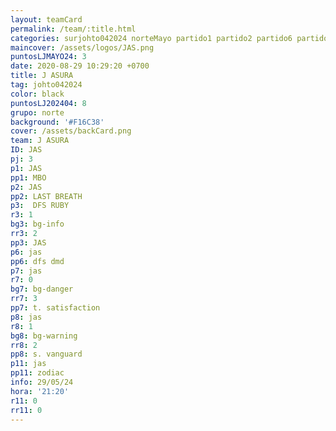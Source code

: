 ```yaml
---
layout: teamCard
permalink: /team/:title.html
categories: surjohto042024 norteMayo partido1 partido2 partido6 partido7 partido8 partido11 29
maincover: /assets/logos/JAS.png
puntosLJMAYO24: 3
date: 2020-08-29 10:29:20 +0700
title: J ASURA
tag: johto042024
color: black
puntosLJ202404: 8
grupo: norte
background: '#F16C38'
cover: /assets/backCard.png
team: J ASURA
ID: JAS
pj: 3
p1: JAS
pp1: MBO
p2: JAS
pp2: LAST BREATH
p3:  DFS RUBY
r3: 1
bg3: bg-info
rr3: 2
pp3: JAS
p6: jas
pp6: dfs dmd
p7: jas
r7: 0
bg7: bg-danger
rr7: 3
pp7: t. satisfaction
p8: jas
r8: 1
bg8: bg-warning
rr8: 2 
pp8: s. vanguard
p11: jas
pp11: zodiac
info: 29/05/24
hora: '21:20'
r11: 0
rr11: 0
---
```


